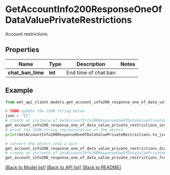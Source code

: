 # GetAccountInfo200ResponseOneOfDataValuePrivateRestrictions

Account restrictions

## Properties

Name | Type | Description | Notes
------------ | ------------- | ------------- | -------------
**chat_ban_time** | **int** | End time of chat ban | 

## Example

```python
from wot_api_client.models.get_account_info200_response_one_of_data_value_private_restrictions import GetAccountInfo200ResponseOneOfDataValuePrivateRestrictions

# TODO update the JSON string below
json = "{}"
# create an instance of GetAccountInfo200ResponseOneOfDataValuePrivateRestrictions from a JSON string
get_account_info200_response_one_of_data_value_private_restrictions_instance = GetAccountInfo200ResponseOneOfDataValuePrivateRestrictions.from_json(json)
# print the JSON string representation of the object
print(GetAccountInfo200ResponseOneOfDataValuePrivateRestrictions.to_json())

# convert the object into a dict
get_account_info200_response_one_of_data_value_private_restrictions_dict = get_account_info200_response_one_of_data_value_private_restrictions_instance.to_dict()
# create an instance of GetAccountInfo200ResponseOneOfDataValuePrivateRestrictions from a dict
get_account_info200_response_one_of_data_value_private_restrictions_from_dict = GetAccountInfo200ResponseOneOfDataValuePrivateRestrictions.from_dict(get_account_info200_response_one_of_data_value_private_restrictions_dict)
```
[[Back to Model list]](../README.md#documentation-for-models) [[Back to API list]](../README.md#documentation-for-api-endpoints) [[Back to README]](../README.md)



